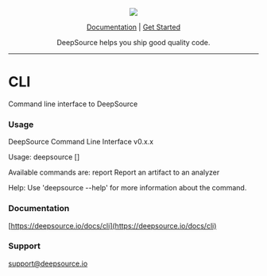 <p align="center">
  <img src="https://deepsource.io/images/logo-wordmark-dark.svg" />
</p>

<p align="center">
  <a href="https://deepsource.io/docs">Documentation</a> |
  <a href="https://deepsource.io/signup">Get Started</a>
</p>

<p align="center">
  DeepSource helps you ship good quality code.
</p>

</p>

---

# CLI

Command line interface to DeepSource

### Usage

DeepSource Command Line Interface v0.x.x

Usage:
    deepsource <command> [<arguments>]

Available commands are:
    report        Report an artifact to an analyzer

Help:
    Use 'deepsource <command> --help' for more information about the command.

### Documentation

[https://deepsource.io/docs/cli](https://deepsource.io/docs/cli)

### Support

[support@deepsource.io](mailto:support@deepsource.io)
